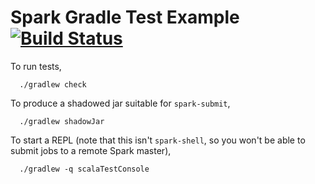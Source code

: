 # Spark Gradle Test Example [![Build Status](https://travis-ci.org/punya/spark-gradle-test-example.svg?branch=develop)](https://travis-ci.org/punya/spark-gradle-test-example)

To run tests,

```
  ./gradlew check
```

To produce a shadowed jar suitable for `spark-submit`,

```
  ./gradlew shadowJar
```

To start a REPL (note that this isn't `spark-shell`, so you won't be able to
submit jobs to a remote Spark master),

```
  ./gradlew -q scalaTestConsole
```
